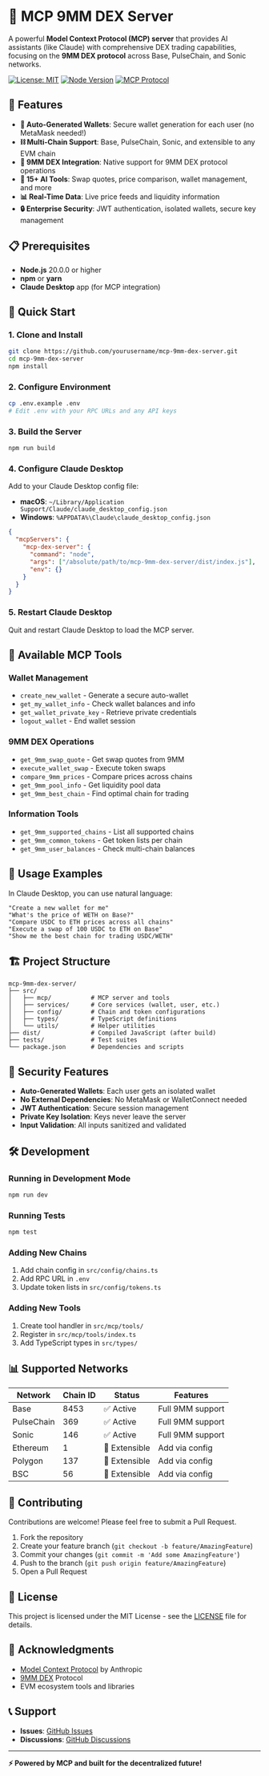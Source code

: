 # 🚀 MCP 9MM DEX Server

A powerful **Model Context Protocol (MCP) server** that provides AI assistants (like Claude) with comprehensive DEX trading capabilities, focusing on the **9MM DEX protocol** across Base, PulseChain, and Sonic networks.

[![License: MIT](https://img.shields.io/badge/License-MIT-yellow.svg)](https://opensource.org/licenses/MIT)
[![Node Version](https://img.shields.io/badge/node-%3E%3D20.0.0-brightgreen)](https://nodejs.org)
[![MCP Protocol](https://img.shields.io/badge/MCP-1.0-blue)](https://modelcontextprotocol.org)

## 🌟 Features

- **🔐 Auto-Generated Wallets**: Secure wallet generation for each user (no MetaMask needed!)
- **⛓️ Multi-Chain Support**: Base, PulseChain, Sonic, and extensible to any EVM chain
- **💱 9MM DEX Integration**: Native support for 9MM DEX protocol operations
- **🤖 15+ AI Tools**: Swap quotes, price comparison, wallet management, and more
- **📊 Real-Time Data**: Live price feeds and liquidity information
- **🔒 Enterprise Security**: JWT authentication, isolated wallets, secure key management

## 📋 Prerequisites

- **Node.js** 20.0.0 or higher
- **npm** or **yarn**
- **Claude Desktop** app (for MCP integration)

## 🚀 Quick Start

### 1. Clone and Install

```bash
git clone https://github.com/yourusername/mcp-9mm-dex-server.git
cd mcp-9mm-dex-server
npm install
```

### 2. Configure Environment

```bash
cp .env.example .env
# Edit .env with your RPC URLs and any API keys
```

### 3. Build the Server

```bash
npm run build
```

### 4. Configure Claude Desktop

Add to your Claude Desktop config file:
- **macOS**: `~/Library/Application Support/Claude/claude_desktop_config.json`
- **Windows**: `%APPDATA%\Claude\claude_desktop_config.json`

```json
{
  "mcpServers": {
    "mcp-dex-server": {
      "command": "node",
      "args": ["/absolute/path/to/mcp-9mm-dex-server/dist/index.js"],
      "env": {}
    }
  }
}
```

### 5. Restart Claude Desktop

Quit and restart Claude Desktop to load the MCP server.

## 🔧 Available MCP Tools

### Wallet Management
- `create_new_wallet` - Generate a secure auto-wallet
- `get_my_wallet_info` - Check wallet balances and info
- `get_wallet_private_key` - Retrieve private credentials
- `logout_wallet` - End wallet session

### 9MM DEX Operations
- `get_9mm_swap_quote` - Get swap quotes from 9MM
- `execute_wallet_swap` - Execute token swaps
- `compare_9mm_prices` - Compare prices across chains
- `get_9mm_pool_info` - Get liquidity pool data
- `get_9mm_best_chain` - Find optimal chain for trading

### Information Tools
- `get_9mm_supported_chains` - List all supported chains
- `get_9mm_common_tokens` - Get token lists per chain
- `get_9mm_user_balances` - Check multi-chain balances

## 💬 Usage Examples

In Claude Desktop, you can use natural language:

```
"Create a new wallet for me"
"What's the price of WETH on Base?"
"Compare USDC to ETH prices across all chains"
"Execute a swap of 100 USDC to ETH on Base"
"Show me the best chain for trading USDC/WETH"
```

## 🏗️ Project Structure

```
mcp-9mm-dex-server/
├── src/
│   ├── mcp/           # MCP server and tools
│   ├── services/      # Core services (wallet, user, etc.)
│   ├── config/        # Chain and token configurations
│   ├── types/         # TypeScript definitions
│   └── utils/         # Helper utilities
├── dist/              # Compiled JavaScript (after build)
├── tests/             # Test suites
└── package.json       # Dependencies and scripts
```

## 🔐 Security Features

- **Auto-Generated Wallets**: Each user gets an isolated wallet
- **No External Dependencies**: No MetaMask or WalletConnect needed
- **JWT Authentication**: Secure session management
- **Private Key Isolation**: Keys never leave the server
- **Input Validation**: All inputs sanitized and validated

## 🛠️ Development

### Running in Development Mode

```bash
npm run dev
```

### Running Tests

```bash
npm test
```

### Adding New Chains

1. Add chain config in `src/config/chains.ts`
2. Add RPC URL in `.env`
3. Update token lists in `src/config/tokens.ts`

### Adding New Tools

1. Create tool handler in `src/mcp/tools/`
2. Register in `src/mcp/tools/index.ts`
3. Add TypeScript types in `src/types/`

## 📊 Supported Networks

| Network | Chain ID | Status | Features |
|---------|----------|--------|----------|
| Base | 8453 | ✅ Active | Full 9MM support |
| PulseChain | 369 | ✅ Active | Full 9MM support |
| Sonic | 146 | ✅ Active | Full 9MM support |
| Ethereum | 1 | 🔧 Extensible | Add via config |
| Polygon | 137 | 🔧 Extensible | Add via config |
| BSC | 56 | 🔧 Extensible | Add via config |

## 🤝 Contributing

Contributions are welcome! Please feel free to submit a Pull Request.

1. Fork the repository
2. Create your feature branch (`git checkout -b feature/AmazingFeature`)
3. Commit your changes (`git commit -m 'Add some AmazingFeature'`)
4. Push to the branch (`git push origin feature/AmazingFeature`)
5. Open a Pull Request

## 📝 License

This project is licensed under the MIT License - see the [LICENSE](LICENSE) file for details.

## 🙏 Acknowledgments

- [Model Context Protocol](https://modelcontextprotocol.org) by Anthropic
- [9MM DEX](https://9mm.exchange) Protocol
- EVM ecosystem tools and libraries

## 📞 Support

- **Issues**: [GitHub Issues](https://github.com/yourusername/mcp-9mm-dex-server/issues)
- **Discussions**: [GitHub Discussions](https://github.com/yourusername/mcp-9mm-dex-server/discussions)

---

**⚡ Powered by MCP and built for the decentralized future!** 
